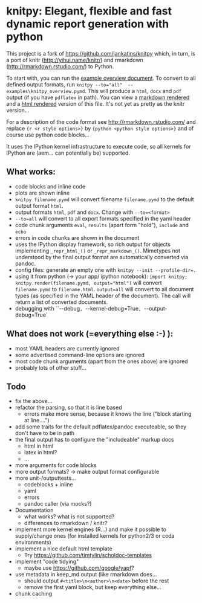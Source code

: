 # knitpy: Elegant, flexible and fast dynamic report generation with python

This project is a fork of https://github.com/jankatins/knitpy which, in turn,
is a port of knitr (http://yihui.name/knitr/) and rmarkdown
(http://rmarkdown.rstudio.com/) to Python.

To start with, you can run the [example overview document](examples/knitpy_overview.pymd). To 
convert to all defined output formats, run `knitpy --to="all"  -- examples\knitpy_overview.pymd`.
This will produce a `html`, `docx` and `pdf` output (if you have `pdflatex` in path). You can 
view a [markdown rendered](examples/knitpy_overview.html_document.md) and a 
[html rendered](http://htmlpreview.github.io/?https://github.com/JanSchulz/knitpy/blob/master/examples/knitpy_overview.html)
version of this file. It's not yet as pretty as the knitr version...

For a description of the code format see http://rmarkdown.rstudio.com/ and replace
`{r <r style options>}` by `{python <python style options>}` and of course use python 
code blocks...

It uses the IPython kernel infrastructure to execute code, so all kernels for IPython 
are (aem... can potentially be) supported.

## What works:
* code blocks and inline code
* plots are shown inline
* `knitpy filename.pymd` will convert filename `filename.pymd` to the default output format `html`.
* output formats `html`, `pdf` and `docx`. Change with `--to=<format>`
* `--to=all` will convert to all export formats specified in the yaml header
* code chunk arguments `eval`, `results` (apart form "hold"), `include` and `echo`
* errors in code chunks are shown in the document
* uses the IPython display framework, so rich output for objects implementing `_repr_html_()` or 
  `_repr_markdown_()`. Mimetypes not understood by the final output format are automatically 
  converted via pandoc.
* config files: generate an empty one with `knitpy --init --profile-dir=.`
* using it from python (-> your app/ ipython notebook): 
  `import knitpy; knitpy.render(filename.pymd, output="html")` will convert `filename.pymd`
  to `filename.html`. `output=all` will convert to all document types (as specified in the 
  YAML header of the document). The call will return a list of converted documents.
* debugging with ``--debug`, `--kernel-debug=True`, `--output-debug=True`

## What does not work (=everything else :-) ):
* most YAML headers are currently ignored
* some advertised command-line options are ignored
* most code chunk arguments (apart from the ones above) are ignored
* probably lots of other stuff...

## Todo
* fix the above...
* refactor the parsing, so that it is line based
  - errors make more sense, because it knows the line ("block starting at line....")
* add some traits for the default pdflatex/pandoc executeable, so they don't have to be in path
* the final output has to configure the "includeable" markup docs
  - html in html
  - latex in html?
  - ...
* more arguments for code blocks
* more output formats? -> make output format configurable
* more unit-/outputtests...
  - codeblocks + inline
  - yaml
  - errors
  - pandoc caller (via mocks?)
* Documentation
  - what works? what is not supported?
  - differences to rmarkdown / knitr?
* implement more kernel engines (R...) and make it possible to supply/change ones 
  (for installed kernels for python2/3 or coda environments)
* implement a nice default html template
  -  Try https://github.com/timtylin/scholdoc-templates
* implement "code tidying"
  - maybe use https://github.com/google/yapf?
* use metadata in keep_md output (like rmarkdown does...
  - should output `#<title>\n<author>\n<date>` before the rest
  - remove the first yaml block, but keep everything else...
* chunk caching
